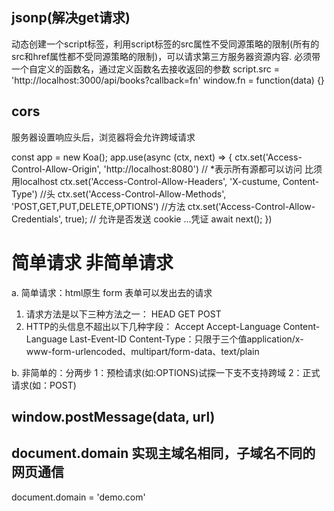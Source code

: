 ## jsonp(解决get请求)
  动态创建一个script标签，利用script标签的src属性不受同源策略的限制(所有的src和href属性都不受同源策略的限制)，可以请求第三方服务器资源内容.
  必须带一个自定义的函数名，通过定义函数名去接收返回的参数
  script.src = 'http://localhost:3000/api/books?callback=fn'
  window.fn = function(data) {}

## cors
 服务器设置响应头后，浏览器将会允许跨域请求

  const app = new Koa();
  app.use(async (ctx, next) => {
    ctx.set('Access-Control-Allow-Origin', 'http://localhost:8080') // *表示所有源都可以访问 比须用localhost
    ctx.set('Access-Control-Allow-Headers', 'X-custume, Content-Type') //头
    ctx.set('Access-Control-Allow-Methods', 'POST,GET,PUT,DELETE,OPTIONS') //方法
    ctx.set('Access-Control-Allow-Credentials', true); // 允许是否发送 cookie ...凭证
    await next();
  })

 # 简单请求 非简单请求
  a. 简单请求：html原生 form 表单可以发出去的请求
  1. 请求方法是以下三种方法之一：
    HEAD
    GET
    POST
  2. HTTP的头信息不超出以下几种字段：
    Accept
    Accept-Language
    Content-Language
    Last-Event-ID
    Content-Type：只限于三个值application/x-www-form-urlencoded、multipart/form-data、text/plain


  b. 非简单的：分两步 1：预检请求(如:OPTIONS)试探一下支不支持跨域  2：正式请求(如：POST)
## window.postMessage(data, url)
## document.domain 实现主域名相同，子域名不同的网页通信
  document.domain = 'demo.com'